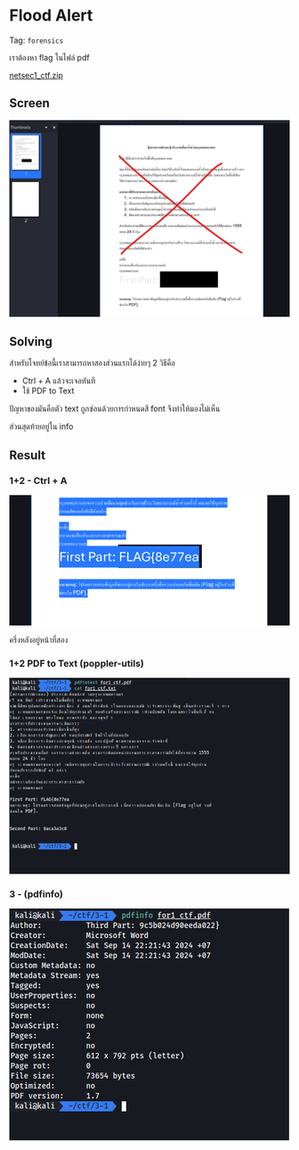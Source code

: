 # Flood Alert

Tag: `forensics`

เราต้องหา flag ในไฟล์ pdf

[netsec1_ctf.zip](./files/netsec1_ctf.zip)

## Screen

![3-1-1.png](./images/3-1-1.png)

## Solving

สำหรับโจทย์ข้อนี้เราสามารถหาสองส่วนแรกได้ง่ายๆ 2 วิธีคือ

- Ctrl + A แล้วจะเจอทันที
- ใช้ PDF to Text

ปัญหาของมันคือตัว text ถูกซ่อนด้วยการกำหนดสี font จึงทำให้มองไม่เห็น

ส่วนสุดท้ายอยู่ใน info


## Result

### 1+2 - Ctrl + A

![3-1-2.png](./images/3-1-2.png)

ครึ่งหลังอยู่หน้าที่สอง

### 1+2 PDF to Text (poppler-utils)

![3-1-3.png](./images/3-1-3.png)

### 3 - (pdfinfo)

![3-1-4.png](./images/3-1-4.png)
